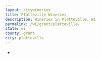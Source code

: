 ```yaml
---
layout: citywineries
title: Platteville Wineries
description: Wineries in Platteville, WI
permalink: /wi/grant/platteville/
state: wi
county: grant
city: platteville
---
```

-
